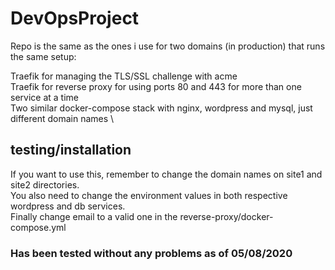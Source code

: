 # DevOpsProject

Repo is the same as the ones i use for two domains (in production) that runs the same setup:

Traefik for managing the TLS/SSL challenge with acme \
Traefik for reverse proxy for using ports 80 and 443 for more than one service at a time \
Two similar docker-compose stack with nginx, wordpress and mysql, just different domain names \


## testing/installation
If you want to use this, remember to change the domain names on site1 and site2 directories. \
You also need to change the environment values in both respective wordpress and db services. \
Finally change email to a valid one in the reverse-proxy/docker-compose.yml

### Has been tested without any problems as of 05/08/2020